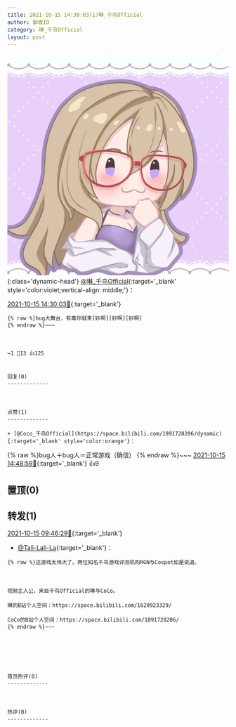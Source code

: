 ```yaml
---
title: 2021-10-15 14:30:03(1)琳_千鸟Official
author: 御坂IO
category: 琳_千鸟Official
layout: post
---
```


![img](/images/c0a88f85ebd0d056f37b114e0748e69556c8b488.jpg){:class='dynamic-head'}
[@琳_千鸟Official](https://space.bilibili.com/1620923329/dynamic){:target='_blank' style='color:violet;vertical-align: middle;'}：

[2021-10-15 14:30:03🔗](https://t.bilibili.com/581714678426013922){:target='_blank'}

~~~
{% raw %}bug大舞台，有毒你就来[妙啊][妙啊][妙啊]
{% endraw %}~~~



↪️1 💬13 👍125


回复(0)
-------------



点赞(1)
-------------

+ [@Coco_千鸟Official](https://space.bilibili.com/1891728206/dynamic){:target='_blank' style='color:orange'}：
~~~
{% raw %}bug人＋bug人＝正常游戏（确信）
{% endraw %}~~~
[2021-10-15 14:48:59🔗](https://t.bilibili.com/581714678426013922#reply5587039776){:target='_blank'} 👍9


置顶(0)
-------------



转发(1)
-------------

[2021-10-15 09:46:29🔗](https://t.bilibili.com/581641603850955649){:target='_blank'}
+ [@Tali-Lali-La](https://space.bilibili.com/1384723667/dynamic){:target='_blank'}：
~~~
{% raw %}这游戏太伟大了。两位知名千鸟游戏评测机构RGN与Cospot如是说道。



视频主人公，来自千鸟Official的琳与CoCo。

琳的B站个人空间：https://space.bilibili.com/1620923329/

CoCo的B站个人空间：https://space.bilibili.com/1891728206/
{% endraw %}~~~






首页热评(0)
-------------



热评(0)
-------------



